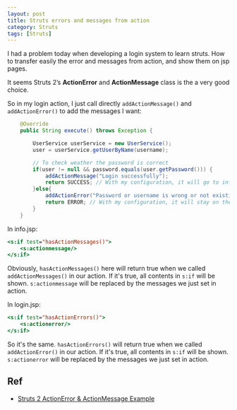 ```yaml
---
layout: post
title: Struts errors and messages from action
category: Struts
tags: [Struts]
---
```


I had a problem today when developing a login system to learn struts. How to transfer easily the error and messages from action, and show them on jsp pages.

It seems Struts 2’s **ActionError** and **ActionMessage** class is the a very good choice.

So in my login action, I just call directly `addActionMessage()` and `addActionError()` to add the messages I want:

```java
	@Override
    public String execute() throws Exception {

        UserService userService = new UserService();
        user = userService.getUserByName(username);

        // To check weather the password is correct
        if(user != null && password.equals(user.getPassword())) {
        	addActionMessage("Login successfully");
            return SUCCESS; // With my configuration, it will go to info.jsp
        }else{
            addActionError("Password or username is wrong or not existing");
            return ERROR; // With my configuration, it will stay on the same page login.jsp.
        }
    }
```

In info.jsp:

```JSP
<s:if test="hasActionMessages()">
    <s:actionmessage/>
</s:if>
```

Obviously, `hasActionMessages()` here will return true when we called `addActionMessages()` in our action. If it's true, all contents in `s:if` will be shown. `s:actionmessage` will be replaced by the messages we just set in action.

In login.jsp:

```JSP
<s:if test="hasActionErrors()">
    <s:actionerror/>
</s:if>
```

So it's the same. `hasActionErrors()` will return true when we called `addActionError()` in our action. If it's true, all contents in `s:if` will be shown. `s:actionerror` will be replaced by the messages we just set in action.

## Ref
- [Struts 2 ActionError & ActionMessage Example](http://www.mkyong.com/struts2/struts-2-actionerror-actionmessage-example/)